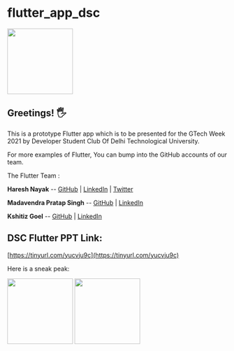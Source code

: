 # flutter_app_dsc

<img src="https://avatars.githubusercontent.com/u/48676482?s=200&v=4" width="150">


## Greetings!  :raised_hand_with_fingers_splayed:


This is a prototype Flutter app which is to be presented for the GTech Week 2021 by Developer Student Club Of Delhi Technological University.  

For more examples of Flutter, You can bump into the GitHub accounts of our team. 
  
The Flutter Team :  

**Haresh Nayak**      --    [GitHub](https://github.com/hareshnayak) | [LinkedIn](https://linkedin.com/in/hareshnayak08) | [Twitter](https://twitter.com/HareshNayak19) 

**Madavendra Pratap Singh** -- [GitHub](https://github.com/mps01) | [LinkedIn](https://www.linkedin.com/in/madhavendra-p-singh-12a208193/) 

**Kshitiz Goel**       --     [GitHub](https://github.com/KshitizGoel) | [LinkedIn](https://www.linkedin.com/in/kshitiz-goel-29a76519a/)

## DSC Flutter PPT Link:  

[https://tinyurl.com/yucvju9c](https://tinyurl.com/yucvju9c)

Here is a sneak peak:  
  
<img src="https://user-images.githubusercontent.com/67114557/109979470-f05f3c80-7d24-11eb-9afb-6d34c8eff62f.jpeg" width="150">
<img src="https://user-images.githubusercontent.com/67114557/109979522-ff45ef00-7d24-11eb-8018-9a190284545b.jpeg" width="150">



